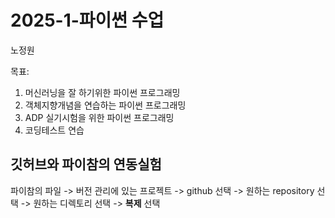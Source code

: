 # 2025-1-파이썬 수업
노정원

목표:
1. 머신러닝을 잘 하기위한 파이썬 프로그래밍
2. 객체지향개념을 연습하는 파이썬 프로그래밍
3. ADP 실기시험을 위한 파이썬 프로그래밍
4. 코딩테스트 연습

## 깃허브와 파이참의 연동실험
파이참의 파일 -> 버전 관리에 있는 프로젝트 -> github 선택 
-> 원하는 repository 선택 -> 원하는 디렉토리 선택 -> **복제** 선택